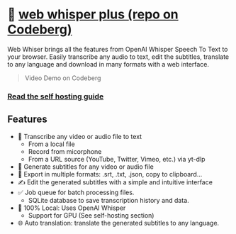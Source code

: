 # 🤫 [web whisper plus (repo on Codeberg)](https://codeberg.org/pluja/web-whisper-plus)

Web Whiser brings all the features from OpenAI Whisper Speech To Text to your browser. Easily transcribe any audio to text, edit the subtitles, translate to any language and download in many formats with a web interface.

> Video Demo on Codeberg

### [Read the self hosting guide](https://codeberg.org/pluja/web-whisper-plus/src/branch/main/README.md#user-content-self-hosting)

## Features

- 💬 Transcribe any video or audio file to text
    - From a local file
    - Record from micorphone
    - From a URL source (YouTube, Twitter, Vimeo, etc.) via yt-dlp
- 📝 Generate subtitles for any video or audio file
- 📑 Export in multiple formats: .srt, .txt, .json, copy to clipboard...
- ✍️ Edit the generated subtitles with a simple and intuitive interface
- ✅ Job queue for batch processing files.
    - SQLite database to save transcription history and data.
- 🪺 100% Local: Uses OpenAI Whisper
    - Support for GPU (See self-hosting section)
- 🌐 Auto translation: translate the generated subtitles to any language.
